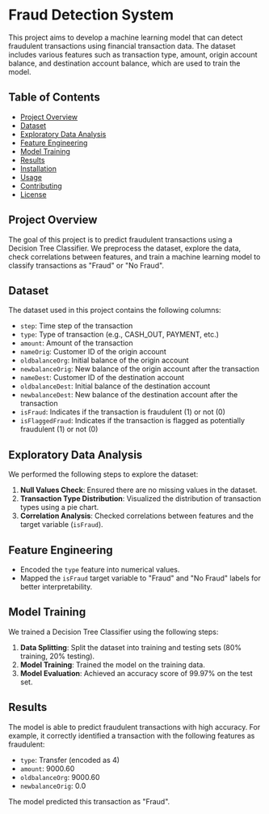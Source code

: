 # Fraud Detection System

This project aims to develop a machine learning model that can detect fraudulent transactions using financial transaction data. The dataset includes various features such as transaction type, amount, origin account balance, and destination account balance, which are used to train the model.

## Table of Contents

- [Project Overview](#project-overview)
- [Dataset](#dataset)
- [Exploratory Data Analysis](#exploratory-data-analysis)
- [Feature Engineering](#feature-engineering)
- [Model Training](#model-training)
- [Results](#results)
- [Installation](#installation)
- [Usage](#usage)
- [Contributing](#contributing)
- [License](#license)

## Project Overview

The goal of this project is to predict fraudulent transactions using a Decision Tree Classifier. We preprocess the dataset, explore the data, check correlations between features, and train a machine learning model to classify transactions as "Fraud" or "No Fraud".

## Dataset

The dataset used in this project contains the following columns:

- `step`: Time step of the transaction
- `type`: Type of transaction (e.g., CASH_OUT, PAYMENT, etc.)
- `amount`: Amount of the transaction
- `nameOrig`: Customer ID of the origin account
- `oldbalanceOrg`: Initial balance of the origin account
- `newbalanceOrig`: New balance of the origin account after the transaction
- `nameDest`: Customer ID of the destination account
- `oldbalanceDest`: Initial balance of the destination account
- `newbalanceDest`: New balance of the destination account after the transaction
- `isFraud`: Indicates if the transaction is fraudulent (1) or not (0)
- `isFlaggedFraud`: Indicates if the transaction is flagged as potentially fraudulent (1) or not (0)

## Exploratory Data Analysis

We performed the following steps to explore the dataset:

1. **Null Values Check**: Ensured there are no missing values in the dataset.
2. **Transaction Type Distribution**: Visualized the distribution of transaction types using a pie chart.
3. **Correlation Analysis**: Checked correlations between features and the target variable (`isFraud`).

## Feature Engineering

- Encoded the `type` feature into numerical values.
- Mapped the `isFraud` target variable to "Fraud" and "No Fraud" labels for better interpretability.

## Model Training

We trained a Decision Tree Classifier using the following steps:

1. **Data Splitting**: Split the dataset into training and testing sets (80% training, 20% testing).
2. **Model Training**: Trained the model on the training data.
3. **Model Evaluation**: Achieved an accuracy score of 99.97% on the test set.

## Results

The model is able to predict fraudulent transactions with high accuracy. For example, it correctly identified a transaction with the following features as fraudulent:

- `type`: Transfer (encoded as 4)
- `amount`: 9000.60
- `oldbalanceOrg`: 9000.60
- `newbalanceOrig`: 0.0

The model predicted this transaction as "Fraud".

